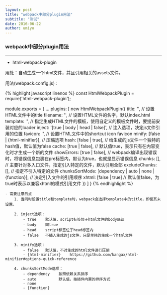 ```yaml
---
layout: post
title: "webpack中部分plugin用法"
subtitle: "测试"
date: 2016-06-22
author: umiyo
---
```

### webpack中部分plugin用法
---
- html-webpack-plugin

用处：自动生成一个html文件，并且引用相关的assets文件。

用法(webpack.config.js)：

{% highlight javascript linenos %}
const HtmlWebpackPlugin = require('html-webpack-plugin');

module.exports = {
    ...
    plugins: [
        new HtmlWebpackPlugin({
            title: '',        // 设置HTML文件中的title
            filename: '',     // 设置HTML文件的名字，默认index.html
            template: '',     // 指定生成HTML文件的模板，使用自定义的模板文件时，要提前安装对应的loader
            inject: '[true | body | head | false]',    // 注入选项，决定js文件引用的位置
            favicon: '',      // 设置HTML文件中的shortcut icon favicon
            minify: [false | {html-minifier}],    // 压缩选项
            hash: [false | true],    // 给生成的js文件一个独特的hash值，默认值为false
            cache: [true | false],   // 默认值true，表示只有在内容变化时才生成一个新的文件
            showErrors: [true | false],    // webpack编译出现错误时，将错误信息包裹在pre标签内，默认为true，也就是显示错误信息
            chunks: [],            // 主要针对多入口文件，指定引入特定的文件，默认引用全部
            excludeChunks: [],     // 指定不引入特定的文件
            chunksSortMode: [dependency | auto | none | {function}],    // 决定引入文件的引用顺序
            xhtml: [false | true]    // 默认值false，为true时表示以兼容xhtml的模式引用文件
        })
    ]
}
{% endhighlight %}

    - 需要注意的点
        1. 当同时设置title和template时，webpack会选择template中的title，即使其未设置。

        2. inject选项：
            - true    默认值，script标签位于html文件的body底部
            - body    同true
            - head    script标签位于head标签内
            - false   不插入生成的js文件，只是单纯的生成一个html文件

        3. minify选项：
            - false   默认值，不对生成的html文件进行压缩
            - {html-minifier}    https://github.com/kangax/html-minifier#options-quick-reference

        4. chunksSortMode选项：
            - dependency    按照依赖关系排序
            - auto          默认值，按插件内置的排序方式
            - none    
            - {function}

